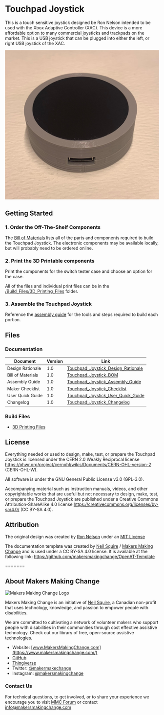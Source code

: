 <!--- 
Open Source Assistive Technology: GitHub Readme Template
 --->

<!---
INSTRUCTIONS
This is a markdown template for creating the README.md file in a GitHub repository. This file is rendered and displayed automatically when someone visits the repository.

This document includes helper text that will not be displayed when rendered. Any text between the less-than sign + exclamation mark + three hyphen-minus (<!---) and matching three hyphen-minus + greater-than sign will not be displayed. This helper text can be deleted once the corresponding section is completed.

 --->
 
 <!--- 
TITLE
Should match the name of the GitHub repository. Choose something descriptive rather than whimsical. 
 --->
 # Touchpad Joystick

<!--- 
SUMMARY
A brief summary of the project. What it does, who it is for, how much it costs.
 --->
This is a touch sensitive joystick designed be Ron Nelson intended to be used with the Xbox Adaptive Controller (XAC). This device is a more affordable option to many commercial joysticks and trackpads on the market. This is a USB joystick that can be plugged into either the left, or right USB joystick of the XAC.
<!--- 
PHOTO

 --->
![Image Description](Photos/Build_Photos/CGJ_Assembled_Device.jpg)

<!--- 
## More info at 
 - [Makers Making Change Project Page](TBD)
 --->


## Getting Started
<!--- 
Include an overall idea of what major steps are required to build the device.
 --->

### 1. Order the Off-The-Shelf Components
The [Bill of Materials](/Documentation/Touchpad_Joystick_BOM.csv) lists all of the parts and components required to build the Touchpad Joystick. The electronic components may be available locally, but will probably need to be ordered online. 

### 2. Print the 3D Printable components
Print the components for the switch tester case and choose an option for the case.

All of the files and individual print files can be in the [/Build_Files/3D_Printing_Files](/Build_Files/3D_Printing_Files/) folder.

### 3. Assemble the Touchpad Joystick
Reference the [assembly guide](/Documentation/Touchpad_Joystick_Assembly_Guide.pdf) for the tools and steps required to build each portion.

## Files
<!---
FILES
This section includes all the information and files required to build and modify the device, including documentation, design files, and build files. 
--->

### Documentation
<!---
DOCUMENTATION

--->
| Document | Version | Link |
|----------|---------|------|
| Design Rationale     | 1.0 | [Touchpad_Joystick_Design_Rationale](/Documentation/Touchpad_Joystick_Design_Rationale.pdf) |
| Bill of Materials    | 1.0 | [Touchpad_Joystick_BOM](/Documentation/Touchpad_Joystick_BOM.csv) |
| Assembly Guide       | 1.0 | [Touchpad_Joystick_Assembly_Guide](/Documentation/Touchpad_Joystick_Assembly_Guide.pdf) |
| Maker Checklist      | 1.0 | [Touchpad_Joystick_Checklist](/Documentation/Touchpad_Joystick_Maker_Checklist.pdf) |
| User Quick Guide     | 1.0 | [Touchpad_Joystick_User_Quick_Guide](/Documentation/Touchpad_Joystick_User_Guide.pdf)           |
| Changelog            | 1.0 | [Touchpad_Joystick_Changelog](/Documentation/Touchpad_Joystick_Changelog.pdf)               |


### Build Files
<!---
BUILD FILES
This section contains the files for building the device.
--->
 - [3D Printing Files](/Build_Files/3D_Printing_Files)

## License
<!---
LICENSE
Choose an appropriate license. We recommend an open-source hardware compatible license.
--->
Everything needed or used to design, make, test, or prepare the Touchpad Joystick is licensed under the CERN 2.0 Weakly Reciprocal license <https://ohwr.org/project/cernohl/wikis/Documents/CERN-OHL-version-2> (CERN-OHL-W).

All software is under the GNU General Public License v3.0 (GPL-3.0). 

Accompanying material such as instruction manuals, videos, and other copyrightable works that are useful but not necessary to design, make, test, or prepare the Touchpad Joystick are published under a Creative Commons Attribution-ShareAlike 4.0 license <https://creativecommons.org/licenses/by-sa/4.0/> (CC BY-SA 4.0).

## Attribution
<!---
ATTRIBUTION
Include any information related to the development of the design. This may include who identified the initial challenge, who contributed to the design
--->
The original design was created by [Ron Nelson](https://github.com/nelsonii) under an [MIT License](https://github.com/nelsonii/JoystickEnclosures/blob/main/LICENSE)

The documentation template was created by [Neil Squire](https://www.neilsquire.ca/) / [Makers Making Change](https://makersmakingchange.com/) and is used under a CC BY-SA 4.0 license. It is available at the following link: https://github.com/makersmakingchange/OpenAT-Template



=======

## About Makers Making Change
<img src="https://www.makersmakingchange.com/wp-content/uploads/logo/mmc_logo.svg" width="500" alt="Makers Making Change Logo">

Makers Making Change is an initiative of [Neil Squire](https://www.neilsquire.ca/), a Canadian non-profit that uses technology, knowledge, and passion to empower people with disabilities.

We are committed to cultivating a network of volunteer makers who support people with disabilities in their communities through cost effective assistive technology. Check out our library of free, open-source assistive technologies.

 - Website: [www.MakersMakingChange.com](https://www.makersmakingchange.com/)
 - [GitHub](https://github.com/makersmakingchange)
 - [Thingiverse](https://www.thingiverse.com/makersmakingchange/about)
 - Twitter: [@makermakechange](https://twitter.com/makermakechange)
 - Instagram: [@makersmakingchange](https://www.instagram.com/makersmakingchange)

### Contact Us
For technical questions, to get involved, or to share your experience we encourage you to visit [MMC Forum](https://forum.makersmakingchange.com) or contact info@makersmakingchange.com

